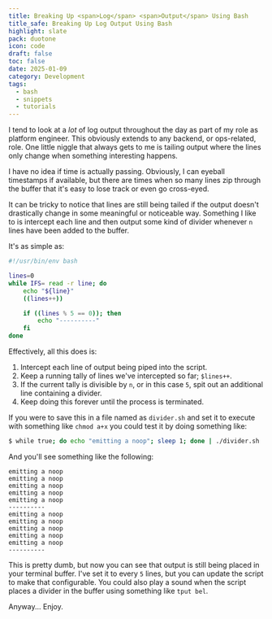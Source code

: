 ```yaml
---
title: Breaking Up <span>Log</span> <span>Output</span> Using Bash
title_safe: Breaking Up Log Output Using Bash
highlight: slate
pack: duotone
icon: code
draft: false
toc: false
date: 2025-01-09
category: Development
tags:
  - bash
  - snippets
  - tutorials
---
```

I tend to look at a _lot_ of log output throughout the day as part of my role as platform engineer. This obviously extends to any backend, or ops-related, role. One little niggle that always gets to me is tailing output where the lines only change when something interesting happens.

<!--more-->

I have no idea if time is actually passing. Obviously, I can eyeball timestamps if available, but there are times when so many lines zip through the buffer that it's easy to lose track or even go cross-eyed.

It can be tricky to notice that lines are still being tailed if the output doesn't drastically change in some meaningful or noticeable way. Something I like to is intercept each line and then output some kind of divider whenever `n` lines have been added to the buffer.

It's as simple as:

```bash
#!/usr/bin/env bash

lines=0
while IFS= read -r line; do
	echo "${line}"
	((lines++))

	if ((lines % 5 == 0)); then
		echo "----------"
	fi
done
```

Effectively, all this does is:
1. Intercept each line of output being piped into the script. 
2. Keep a running tally of lines we've intercepted so far; `$lines++`.
3. If the current tally is divisible by `n`, or in this case `5`, spit out an additional line containing a divider.
4. Keep doing this forever until the process is terminated.

If you were to save this in a file named as `divider.sh` and set it to execute with something like `chmod a+x` you could test it by doing something like: 

```bash
$ while true; do echo "emitting a noop"; sleep 1; done | ./divider.sh
```

And you'll see something like the following:
```text
emitting a noop
emitting a noop
emitting a noop
emitting a noop
emitting a noop
----------
emitting a noop
emitting a noop
emitting a noop
emitting a noop
emitting a noop
----------
```

This is pretty dumb, but now you can see that output is still being placed in your terminal buffer. I've set it to every `5` lines, but you can update the script to make that configurable. You could also play a sound when the script places a divider in the buffer using something like `tput bel`.

Anyway... Enjoy.

